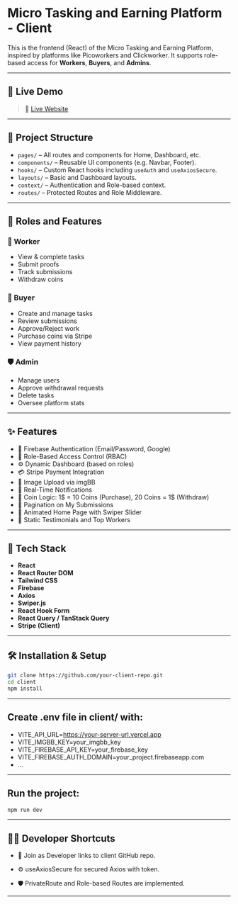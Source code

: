 # Micro Tasking and Earning Platform - Client

This is the frontend (React) of the Micro Tasking and Earning Platform, inspired by platforms like Picoworkers and Clickworker. It supports role-based access for **Workers**, **Buyers**, and **Admins**.

---

## 🚀 Live Demo

> 🔗 [Live Website](https://your-client-site.vercel.app)

---

## 📂 Project Structure

- `pages/` – All routes and components for Home, Dashboard, etc.
- `components/` – Reusable UI components (e.g. Navbar, Footer).
- `hooks/` – Custom React hooks including `useAuth` and `useAxiosSecure`.
- `layouts/` – Basic and Dashboard layouts.
- `context/` – Authentication and Role-based context.
- `routes/` – Protected Routes and Role Middleware.

---

## 👤 Roles and Features

### 🧑 Worker
- View & complete tasks
- Submit proofs
- Track submissions
- Withdraw coins

### 💼 Buyer
- Create and manage tasks
- Review submissions
- Approve/Reject work
- Purchase coins via Stripe
- View payment history

### 🛡️ Admin
- Manage users
- Approve withdrawal requests
- Delete tasks
- Oversee platform stats

---

## ✨ Features

- 🔐 Firebase Authentication (Email/Password, Google)
- 🧩 Role-Based Access Control (RBAC)
- ⚙️ Dynamic Dashboard (based on roles)
- 💳 Stripe Payment Integration
- 📸 Image Upload via imgBB
- 🔔 Real-Time Notifications
- 🧮 Coin Logic: 1$ = 10 Coins (Purchase), 20 Coins = 1$ (Withdraw)
- 📃 Pagination on My Submissions
- 🎠 Animated Home Page with Swiper Slider
- 💬 Static Testimonials and Top Workers

---

## 🧪 Tech Stack

- **React**
- **React Router DOM**
- **Tailwind CSS**
- **Firebase**
- **Axios**
- **Swiper.js**
- **React Hook Form**
- **React Query / TanStack Query**
- **Stripe (Client)**

---

## 🛠️ Installation & Setup

```bash
git clone https://github.com/your-client-repo.git
cd client
npm install

```
---

## Create .env file in client/ with:

- VITE_API_URL=https://your-server-url.vercel.app
- VITE_IMGBB_KEY=your_imgbb_key
- VITE_FIREBASE_API_KEY=your_firebase_key
- VITE_FIREBASE_AUTH_DOMAIN=your_project.firebaseapp.com
- ...

---

## Run the project:

```bash
npm run dev

```
---

## 🧑‍💻 Developer Shortcuts
- 🔗 Join as Developer links to client GitHub repo.

- ⚙️ useAxiosSecure for secured Axios with token.

- 🛡️ PrivateRoute and Role-based Routes are implemented.

---